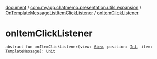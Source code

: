 [document](../../index.md) / [com.myapp.chatmemo.presentation.utils.expansion](../index.md) / [OnTemplateMessageListItemClickListener](index.md) / [onItemClickListener](./on-item-click-listener.md)

# onItemClickListener

`abstract fun onItemClickListener(view: `[`View`](https://developer.android.com/reference/android/view/View.html)`, position: `[`Int`](https://kotlinlang.org/api/latest/jvm/stdlib/kotlin/-int/index.html)`, item: `[`TemplateMessage`](../../com.myapp.chatmemo.domain.model.value/-template-message/index.md)`): `[`Unit`](https://kotlinlang.org/api/latest/jvm/stdlib/kotlin/-unit/index.html)